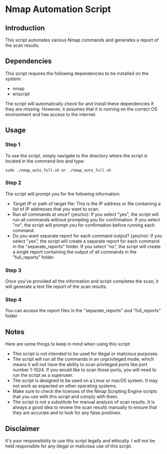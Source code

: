 <h1>Nmap Automation Script</h1>

<h2>Introduction</h2>

<p>This script automates various Nmap commands and generates a report of the scan results.</p>

<h2>Dependencies</h2>
<p>This script requires the following dependencies to be installed on the system:</p>
<ul>
  <li>nmap</li>
  <li>enscript</li>
</ul>
<p>The script will automatically check for and install these dependencies if they are missing. However, it assumes that it is running on the correct OS environment and has access to the internet.

<h2>Usage</h2>
<h3>Step 1</h3>
<p>To use the script, simply navigate to the directory where the script is located in the command line and type: 
</p>
<pre><code>sudo ./nmap_auto_full.sh or ./nmap_auto_full.sh</code></pre>
<h3>Step 2</h3>
<p>The script will prompt you for the following information:</p>
<ul>
  <li>Target IP or path of target file: This is the IP address or file containing a list of IP addresses that you want to scan.</li>
  <li>Run all commands at once? (yes/no): If you select "yes", the script will run all commands without prompting you for confirmation. If you select "no", the script will prompt you for confirmation before running each command.</li>
  <li>Do you want separate report for each command output? (yes/no): If you select "yes", the script will create a separate report for each command in the "separate_reports" folder. If you select "no", the script will create a single report containing the output of all commands in the "full_reports" folder.</li>
</ul>
<h3>Step 3</h3>
<p> Once you've provided all the information and script completes the scan, it will generate a text file report of the scan results.</p>
<h3>Step 4</h3>
<p> You can access the report files in the "separate_reports" and "full_reports" folder </p>

<h2>Notes</h2>

<p>Here are some things to keep in mind when using this script:</p>

<ul>
  <li>This script is not intended to be used for illegal or malicious purposes.</li>
  <li>The script will run all the commands in an unprivileged mode, which means it will not have the ability to scan privileged ports like port number 1-1024. If you would like to scan those ports, you will need to run the script as a superuser.</li>
  <li>The script is designed to be used on a Linux or macOS system. It may not work as expected on other operating systems.</li>
  <li>Make sure to check the licenses of the Nmap Scripting Engine scripts that you use with this script and comply with them.</li>
  <li>The script is not a substitute for manual analysis of scan results. It is always a good idea to review the scan results manually to ensure that they are accurate and to look for any false positives.</li>
</ul>

<h2>Disclaimer</h2>
<p>It's your responsibility to use this script legally and ethically. I will not be held responsible for any illegal or malicious use of this script.</p>

